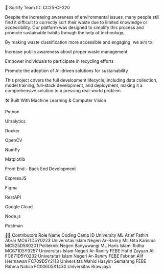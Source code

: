📝 Sortify
Team ID: CC25-CF320


Despite the increasing awareness of environmental issues, many people still find it difficult to correctly sort their waste due to limited knowledge or accessibility. Our platform was designed to simplify this process and promote sustainable habits through the help of technology.

By making waste classification more accessible and engaging, we aim to:

Increase public awareness about proper waste management

Empower individuals to participate in recycling efforts

Promote the adoption of AI-driven solutions for sustainability

This project covers the full development lifecycle, including data collection, model training, full-stack development, and deployment, making it a comprehensive solution to a pressing real-world problem.

🛠️ Built With
Machine Learning & Computer Vision


Python

Ultralytics

Docker

OpenCV

NumPy

Matplotlib

Front End - Back End Development

ExpressJS

Figma

RestAPI

Google Cloud

Node.js

Postman

👨‍💻 Contributors
Role	Name	Coding Camp ID University
ML	Arief Fathin Abrar MC671D5Y0223 	Universitas Islam Negeri Ar-Raniry
ML	Gita Karisma	MC525D5X0201	Politeknik Negeri Banyuwangi
ML	Haris Islami Ridha MC671D5Y0257	Universitas Islam Negeri Ar-Raniry
FEBE Hafid Zayyan Ali	FC671D5Y0232 Universitas Islam Negeri Ar-Raniry
FEBE Febrian Alif Hermawan	FC709D5Y2113	Universitas Wahid Hasyim Semarang
FEBE Rahma Nabila	 FC006D5X1430	Universitas Brawijaya
